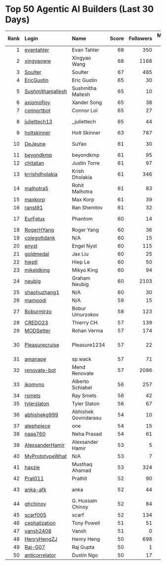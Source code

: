 # Top 50 Agentic AI Builders (Last 30 Days)

| Rank | Login | Name | Score | Followers | Merged PRs | Reviews | Hireable | Company |
|---:|:---|:---|---:|---:|---:|---:|:---:|:---|
| 1 | [evantahler](https://github.com/evantahler) | Evan Tahler | 68 | 350 | 34 | 82 | ✅ | @arcade-ai   |
| 2 | [xingyaoww](https://github.com/xingyaoww) | Xingyao Wang | 68 | 1168 | 50 | 111 | ✅ | All Hands AI |
| 3 | [Soulter](https://github.com/Soulter) | Soulter  | 67 | 485 | 26 | 56 | ✅ | @astrbotdevs |
| 4 | [EricGustin](https://github.com/EricGustin) | Eric Gustin | 65 | 30 | 28 | 107 | ✅ | @ArcadeAI |
| 5 | [Sushmithamallesh](https://github.com/Sushmithamallesh) | Sushmitha Mallesh | 65 | 10 | 27 | 54 | ✅ | N/A |
| 6 | [axiomofjoy](https://github.com/axiomofjoy) | Xander Song | 65 | 38 | 26 | 129 | ✅ | N/A |
| 7 | [connortbot](https://github.com/connortbot) | Connor Loi | 65 | 27 | 50 | 110 | ✅ | University of Waterloo |
| 8 | [juliettech13](https://github.com/juliettech13) | _juliettech | 65 | 44 | 40 | 105 | ✅ | @helicone, @lewagon, @aragon, @cyfrin |
| 9 | [holtskinner](https://github.com/holtskinner) | Holt Skinner | 63 | 787 | 50 | 81 |  | @google  |
| 10 | [DeJeune](https://github.com/DeJeune) | SuYao | 61 | 30 | 27 | 149 |  | Chinese Academy of Sciences University |
| 11 | [beyondkmp](https://github.com/beyondkmp) | beyondkmp | 61 | 95 | 21 | 189 | ✅ | N/A |
| 12 | [chitalian](https://github.com/chitalian) | Justin Torre | 61 | 97 | 50 | 94 |  | Helicone  |
| 13 | [krrishdholakia](https://github.com/krrishdholakia) | Krish Dholakia | 61 | 346 | 45 | 35 | ✅ | N/A |
| 14 | [malhotra5](https://github.com/malhotra5) | Rohit Malhotra | 61 | 83 | 50 | 154 |  | Carnegie Mellon University  |
| 15 | [maxkorp](https://github.com/maxkorp) | Max Korp | 61 | 39 | 28 | 34 | ✅ | @copilotkit |
| 16 | [ranst91](https://github.com/ranst91) | Ran Shemtov | 61 | 32 | 50 | 78 |  | N/A |
| 17 | [EurFelux](https://github.com/EurFelux) | Phantom | 60 | 14 | 49 | 130 |  | Northwestern Polytechnical University |
| 18 | [RogerHYang](https://github.com/RogerHYang) | Roger Yang | 60 | 36 | 48 | 130 |  | N/A |
| 19 | [colegottdank](https://github.com/colegottdank) | N/A | 60 | 15 | 50 | 115 |  | N/A |
| 20 | [enyst](https://github.com/enyst) | Engel Nyst | 60 | 115 | 50 | 141 |  | N/A |
| 21 | [goldmedal](https://github.com/goldmedal) | Jax Liu | 60 | 25 | 27 | 120 |  | Canner |
| 22 | [hieptl](https://github.com/hieptl) | Hiep Le | 60 | 50 | 50 | 72 |  | N/A |
| 23 | [mikeldking](https://github.com/mikeldking) | Mikyo King | 60 | 94 | 50 | 56 |  | Arize AI |
| 24 | [neubig](https://github.com/neubig) | Graham Neubig | 60 | 2103 | 15 | 197 |  | Carnegie Mellon University / All Hands AI |
| 25 | [shaohuzhang1](https://github.com/shaohuzhang1) | N/A | 60 | 30 | 50 | 78 |  | N/A |
| 26 | [mamoodi](https://github.com/mamoodi) | N/A | 59 | 15 | 27 | 44 |  | N/A |
| 27 | [Boburmirzo](https://github.com/Boburmirzo) | Bobur Umurzokov | 58 | 123 | 18 | 71 | ✅ | Microsoft |
| 28 | [CREDO23](https://github.com/CREDO23) | Thierry CH. | 57 | 139 | 22 | 200 |  | @ever-co  |
| 29 | [MODSetter](https://github.com/MODSetter) | Rohan Verma | 57 | 174 | 22 | 48 |  | N/A |
| 30 | [Pleasurecruise](https://github.com/Pleasurecruise) | Pleasure1234 | 57 | 22 | 16 | 153 | ✅ | @CompPsyUnion @CherryHQ @MaaAssistantArknights |
| 31 | [amanape](https://github.com/amanape) | sp.wack | 57 | 71 | 22 | 62 |  | N/A |
| 32 | [renovate-bot](https://github.com/renovate-bot) | Mend Renovate | 57 | 2086 | 49 | 34 |  | @mend |
| 33 | [jkomyno](https://github.com/jkomyno) | Alberto Schiabel | 56 | 257 | 15 | 149 | ✅ | @prisma |
| 34 | [rsmets](https://github.com/rsmets) | Ray Smets | 56 | 42 | 39 | 19 | ✅ | N/A |
| 35 | [tylerslaton](https://github.com/tylerslaton) | Tyler Slaton | 56 | 67 | 42 | 35 |  | N/A |
| 36 | [abhishekg999](https://github.com/abhishekg999) | Abhishek Govindarasu | 54 | 10 | 14 | 108 | ✅ | N/A |
| 37 | [alephpiece](https://github.com/alephpiece) | one | 54 | 15 | 19 | 143 |  | N/A |
| 38 | [naaa760](https://github.com/naaa760) | Neha Prasad | 54 | 61 | 19 | 71 |  | N/A |
| 39 | [AlexsanderHamir](https://github.com/AlexsanderHamir) | Alexsander Hamir | 53 | 5 | 28 | 37 |  | Open Source Contributor |
| 40 | [MyPrototypeWhat](https://github.com/MyPrototypeWhat) | N/A | 53 | 7 | 15 | 158 | ✅ | N/A |
| 41 | [haxzie](https://github.com/haxzie) | Musthaq Ahamad | 53 | 324 | 27 | 23 |  | @composiohq |
| 42 | [Prat011](https://github.com/Prat011) | Prathit | 52 | 90 | 10 | 248 | ✅ | N/A |
| 43 | [anka-afk](https://github.com/anka-afk) | anka | 52 | 44 | 17 | 67 |  | South China University of Technology |
| 44 | [ghchinoy](https://github.com/ghchinoy) | G. Hussain Chinoy | 52 | 84 | 48 | 16 |  | N/A |
| 45 | [scarf005](https://github.com/scarf005) | scarf | 52 | 134 | 17 | 74 |  | @quotabook |
| 46 | [cephalization](https://github.com/cephalization) | Tony Powell | 51 | 51 | 16 | 145 |  | @Arize-ai |
| 47 | [vansh2408](https://github.com/vansh2408) | Vansh | 51 | 0 | 50 | 40 |  | N/A |
| 48 | [HenryHengZJ](https://github.com/HenryHengZJ) | Henry Heng | 50 | 698 | 31 | 2 | ✅ | N/A |
| 49 | [Raj-G07](https://github.com/Raj-G07) | Raj Gupta | 50 | 1 | 31 | 114 |  | N/A |
| 50 | [anticorrelator](https://github.com/anticorrelator) | Dustin Ngo | 50 | 17 | 15 | 220 |  | N/A |
